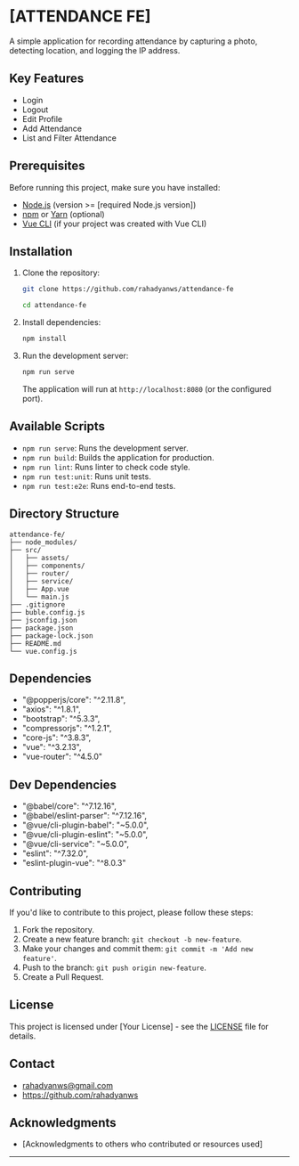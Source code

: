 # [ATTENDANCE FE]

A simple application for recording attendance by capturing a photo, detecting location, and logging the IP address. 

## Key Features

* Login
* Logout
* Edit Profile
* Add Attendance
* List and Filter Attendance

## Prerequisites

Before running this project, make sure you have installed:

* [Node.js](https://nodejs.org/) (version >= [required Node.js version])
* [npm](https://www.npmjs.com/) or [Yarn](https://yarnpkg.com/) (optional)
* [Vue CLI](https://cli.vuejs.org/) (if your project was created with Vue CLI)

## Installation

1.  Clone the repository:

    ```bash
    git clone https://github.com/rahadyanws/attendance-fe

    cd attendance-fe
    ```

2.  Install dependencies:

    ```bash
    npm install
    ```

3.  Run the development server:

    ```bash
    npm run serve
    ```

    The application will run at `http://localhost:8080` (or the configured port).

## Available Scripts

* `npm run serve`: Runs the development server.
* `npm run build`: Builds the application for production.
* `npm run lint`: Runs linter to check code style.
* `npm run test:unit`: Runs unit tests.
* `npm run test:e2e`: Runs end-to-end tests.

## Directory Structure
```
attendance-fe/
├── node_modules/
├── src/
│   ├── assets/
│   ├── components/
│   ├── router/
│   ├── service/
│   ├── App.vue
│   └── main.js
├── .gitignore
├── buble.config.js
├── jsconfig.json
├── package.json
├── package-lock.json
├── README.md
└── vue.config.js
```
## Dependencies

* "@popperjs/core": "^2.11.8",
* "axios": "^1.8.1",
* "bootstrap": "^5.3.3",
* "compressorjs": "^1.2.1",
* "core-js": "^3.8.3",
* "vue": "^3.2.13",
* "vue-router": "^4.5.0"

## Dev Dependencies
* "@babel/core": "^7.12.16",
* "@babel/eslint-parser": "^7.12.16",
* "@vue/cli-plugin-babel": "~5.0.0",
* "@vue/cli-plugin-eslint": "~5.0.0",
* "@vue/cli-service": "~5.0.0",
* "eslint": "^7.32.0",
* "eslint-plugin-vue": "^8.0.3"

## Contributing

If you'd like to contribute to this project, please follow these steps:

1.  Fork the repository.
2.  Create a new feature branch: `git checkout -b new-feature`.
3.  Make your changes and commit them: `git commit -m 'Add new feature'`.
4.  Push to the branch: `git push origin new-feature`.
5.  Create a Pull Request.

## License

This project is licensed under [Your License] - see the [LICENSE](LICENSE) file for details.

## Contact

* rahadyanws@gmail.com
* https://github.com/rahadyanws

## Acknowledgments

* [Acknowledgments to others who contributed or resources used]

---